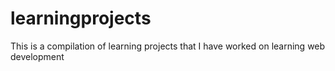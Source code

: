 # learningprojects

This is a compilation of learning projects that I have worked on learning web development
